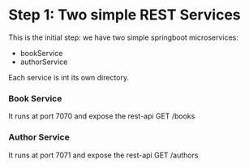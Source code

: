# Step 1: Two simple REST Services
This is the initial step: we have two simple springboot microservices:
- bookService
- authorService

Each service is int its own directory.
### Book Service 
It runs at port 7070 and expose the rest-api GET /books

### Author Service
It runs at port 7071 and expose the rest-api GET /authors

